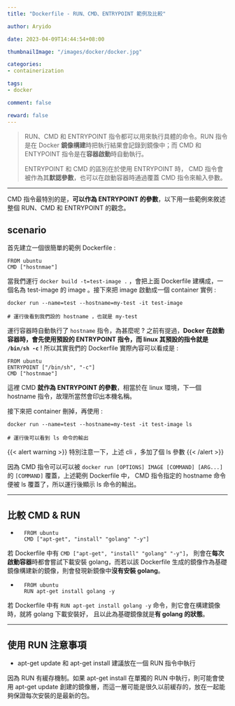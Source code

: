 ```yaml
---
title: "Dockerfile - RUN、CMD、ENTRYPOINT 範例及比較"

author: Aryido

date: 2023-04-09T14:44:54+08:00

thumbnailImage: "/images/docker/docker.jpg"

categories:
- containerization

tags:
- docker

comment: false

reward: false
---
```

<!--BODY-->
> RUN、CMD 和 ENTRYPOINT 指令都可以用來執行具體的命令。RUN 指令是在 Docker **鏡像構建**時把執行結果會記錄到鏡像中；而 CMD 和 ENTYPOINT 指令是在**容器啟動**時自動執行。
>
> ENTRYPOINT 和 CMD 的區別在於使用 ENTRYPOINT 時， CMD 指令會被作為其**默認參數**，也可以在啟動容器時通過覆蓋 CMD 指令來輸入參數。
>
<!--more-->

---

CMD 指令最特別的是，**可以作為 ENTRYPOINT 的參數**，以下用一些範例來敘述整個 RUN、CMD 和 ENTRYPOINT 的觀念。

## scenario

首先建立一個很簡單的範例 Dockerfile :
```docker
FROM ubuntu
CMD ["hostnmae"]
```

當我們運行 ```docker build -t=test-image .``` ，會把上面 Dockerfile 建構成，一個名為 test-image 的 image 。接下來把 image 啟動成一個 container 實例 :

```
docker run --name=test --hostname=my-test -it test-image

# 運行後看到我們設的 hostname ，也就是 my-test
```
運行容器時自動執行了 ```hostname``` 指令，為甚麼呢 ? 之前有提過，**Docker 在啟動容器時，會先使用預設的 ENTRYPOINT 指令，而 linux 其預設的指令就是 ```/bin/sh -c```** ! 所以其實我們的 Dockerfile 實際內容可以看成是 :
```docker
FROM ubuntu
ENTRYPOINT ["/bin/sh", "-c"]
CMD ["hostnmae"]
```
這裡 CMD **就作為 ENTRYPOINT 的參數**，相當於在 linux 環境，下一個 hostname 指令，故理所當然會印出本機名稱。

接下來把 container 刪掉，再使用 :

```
docker run --name=test --hostname=my-test -it test-image ls

# 運行後可以看到 ls 命令的輸出
```
{{< alert warning >}}
特別注意一下，上述 cli ，多加了個 ls 參數
{{< /alert >}}

因為 CMD 指令可以可以被 ```docker run [OPTIONS] IMAGE [COMMAND] [ARG...]``` 的 ```[COMMAND]``` 覆蓋，上述範例 Dockerfile 中， CMD 指令指定的 hostname 命令便被 ls 覆蓋了，所以運行後顯示 ls 命令的輸出。

---

## 比較 CMD & RUN

- ```docker
    FROM ubuntu
    CMD ["apt-get", "install" "golang" "-y"]
    ```

若 Dockerfile 中有 ```CMD ["apt-get", "install" "golang" "-y"]```， 則會在**每次啟動容器**時都會嘗試下載安裝 golang，而若以該 Dockerfile 生成的鏡像作為基礎鏡像構建新的鏡像，則會發現新鏡像中**沒有安裝 golang**。

- ```docker
    FROM ubuntu
    RUN apt-get install golang -y
    ```

若 Dockerfile 中有 ```RUN apt-get install golang -y``` 命令，則它會在構建鏡像時，就將 golang 下載安裝好， 且以此為基礎鏡像就是**有 golang 的狀態**。

---

##  使用 RUN 注意事項

- apt-get update 和 apt-get install 建議放在一個 RUN 指令中執行

因為 RUN 有緩存機制。如果 apt-get install 在單獨的 RUN 中執行，則可能會使用 apt-get update 創建的鏡像層，而這一層可能是很久以前緩存的，放在一起能夠保證每次安裝的是最新的包。